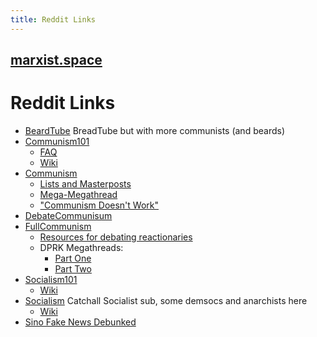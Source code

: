 ```yaml
---
title: Reddit Links
---
```


## [marxist.space](https://marxist.space)

# Reddit Links

* [BeardTube](https://www.reddit.com/r/BeardTube/) BreadTube but with more communists (and beards)
* [Communism101](https://www.reddit.com/r/communism101/)
    * [FAQ](https://www.reddit.com/r/communism101/comments/2pl8tv/rcommunism101s_frequently_asked_questions/)
    * [Wiki](https://www.reddit.com/r/communism101/wiki/index)
* [Communism](https://www.reddit.com/r/communism/)
    * [Lists and Masterposts](https://www.reddit.com/r/communism/comments/cg2tu1/compilation_of_sourcelists_and_masterposts/)
    * [Mega-Megathread](https://www.reddit.com/r/communism/comments/co1pfl/the_megamegathread/)
    * ["Communism Doesn't Work"](https://www.reddit.com/r/communism/comments/ea6av0/how_to_respond_to_communism_doesnt_work/)
* [DebateCommunisum](https://www.reddit.com/r/DebateCommunism/)
* [FullCommunism](https://www.reddit.com/r/FULLCOMMUNISM)
    * [Resources for debating reactionaries](https://www.reddit.com/r/FULLCOMMUNISM/comments/c60z5a/my_gift_to_you_a_giant_list_of_sources_for/)
    * DPRK Megathreads:
        * [Part One](https://www.reddit.com/r/FULLCOMMUNISM/comments/cc4703/dprk_megathread_part_1/)
        * [Part Two](https://www.reddit.com/r/FULLCOMMUNISM/comments/cc47kx/dprk_megathread_part_2/)
* [Socialism101](https://www.reddit.com/r/Socialism_101/)
    * [Wiki](https://www.reddit.com/r/Socialism_101/wiki/index)
* [Socialism](https://www.reddit.com/r/socialism/) Catchall Socialist sub, some demsocs and anarchists here
    * [Wiki](https://www.reddit.com/r/socialism/wiki/index)
* [Sino Fake News Debunked](https://www.reddit.com/r/sino/wiki/fakenews-china)
